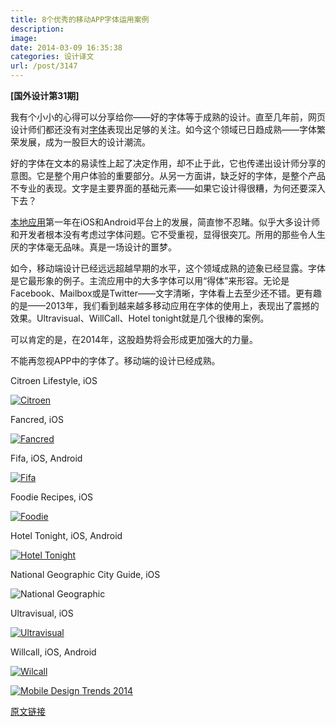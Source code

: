 ```yaml
---
title: 8个优秀的移动APP字体运用案例
description: 
image: 
date: 2014-03-09 16:35:38
categories: 设计译文
url: /post/3147
---
```


**[国外设计第31期]**

我有个小小的心得可以分享给你——好的字体等于成熟的设计。直至几年前，网页设计师们都还没有对[字体](http://designmodo.com/typography-basics/)表现出足够的关注。如今这个领域已日趋成熟——字体繁荣发展，成为一股巨大的设计潮流。

好的字体在文本的易读性上起了决定作用，却不止于此，它也传递出设计师分享的意图。它是整个用户体验的重要部分。从另一方面讲，缺乏好的字体，是整个产品不专业的表现。文字是主要界面的基础元素——如果它设计得很糟，为何还要深入下去？

[本地应用](http://designmodo.com/responsive-design-vs-mobile-website-vs-app/)第一年在iOS和Android平台上的发展，简直惨不忍睹。似乎大多设计师和开发者根本没有考虑过字体问题。它不受重视，显得很突兀。所用的那些令人生厌的字体毫无品味。真是一场设计的噩梦。

如今，移动端设计已经远远超越早期的水平，这个领域成熟的迹象已经显露。字体是它最形象的例子。主流应用中的大多字体可以用“得体”来形容。无论是Facebook、Mailbox或是Twitter——文字清晰，字体看上去至少还不错。更有趣的是——2013年，我们看到越来越多移动应用在字体的使用上，表现出了震撼的效果。Ultravisual、WillCall、Hotel tonight就是几个很棒的案例。

可以肯定的是，在2014年，这股趋势将会形成更加强大的力量。

不能再忽视APP中的字体了。移动端的设计已经成熟。

Citroen Lifestyle, iOS

[![Citroen](http://designmodo.com/wp-content/uploads/2014/02/1-Citroen.jpg)](http://www.citroen.com.br/lifestyle/)

Fancred, iOS

[![Fancred](http://designmodo.com/wp-content/uploads/2014/02/2-Fancred.jpg)](http://fancred.com/)

Fifa, iOS, Android

[![Fifa](http://designmodo.com/wp-content/uploads/2014/02/3-Fifa.jpg)](http://www.fifa.com/mobile/)

Foodie Recipes, iOS

[![Foodie](http://designmodo.com/wp-content/uploads/2014/02/4-Foodie.jpg)](http://www.foodie.com/)

Hotel Tonight, iOS, Android

[![Hotel Tonight](http://designmodo.com/wp-content/uploads/2014/02/5-Hotel-Tonight.jpg)](http://www.hoteltonight.com/)

National Geographic City Guide, iOS

![National Geographic](http://designmodo.com/wp-content/uploads/2014/02/6-National-Geographic.jpg)

Ultravisual, iOS

[![Ultravisual](http://designmodo.com/wp-content/uploads/2014/02/7-Ultravisual.jpg)](http://www.ultravisual.com/)

Willcall, iOS, Android

[![Wilcall](http://designmodo.com/wp-content/uploads/2014/02/8-Wilcall.jpg)](https://www.getwillcall.com/)

[![Mobile Design Trends 2014](http://designmodo.com/wp-content/uploads/2014/02/footer.jpg)](http://mobiledesigntrends.com/2014.html)

[原文链接](http://designmodo.com/typography-mobile-apps/)